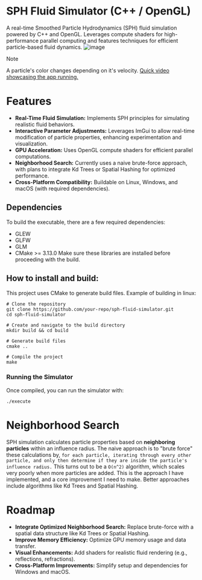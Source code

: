 # SPH Fluid Simulator (C++ / OpenGL)
A real-time Smoothed Particle Hydrodynamics (SPH) fluid simulation powered by C++ and OpenGL. Leverages compute shaders for high-performance parallel computing and features techniques for efficient particle-based fluid dynamics.
![image](https://github.com/user-attachments/assets/519fe99c-ca88-4f5e-bc1e-ae67d5ad6bb1)
> [!NOTE]
> A particle's color changes depending on it's velocity.
> [Quick video showcasing the app running.](https://youtu.be/x-2bFkBimAg)

# Features
- **Real-Time Fluid Simulation:** Implements SPH principles for simulating realistic fluid behaviors.
- **Interactive Parameter Adjustments:** Leverages ImGui to allow real-time modification of particle properties, enhancing experimentation and visualization.
- **GPU Acceleration:** Uses OpenGL compute shaders for efficient parallel computations.
- **Neighborhood Search:** Currently uses a naive brute-force approach, with plans to integrate Kd Trees or Spatial Hashing for optimized performance.
- **Cross-Platform Compatibility:** Buildable on Linux, Windows, and macOS (with required dependencies).
## Dependencies
To build the executable, there are a few required dependencies:
- GLEW
- GLFW
- GLM
- CMake >= 3.13.0
Make sure these libraries are installed before proceeding with the build.
## How to install and build:
This project uses CMake to generate build files.
Example of building in linux:
```
# Clone the repository
git clone https://github.com/your-repo/sph-fluid-simulator.git
cd sph-fluid-simulator

# Create and navigate to the build directory
mkdir build && cd build

# Generate build files
cmake ..

# Compile the project
make
```
### Running the Simulator

Once compiled, you can run the simulator with:
```
./execute
```
# Neighborhood Search
SPH simulation calculates particle properties based on **neighboring particles** within an influence radius.
The naive approach is to "brute force" these calculations by, ```for each particle, iterating through every other particle, and only then determine if they are inside the particle's influence radius.``` This turns out to be a ```O(n^2)``` algorithm, which scales very poorly when more particles are added.
This is the approach I have implemented, and a core improvement I need to make.
Better approaches include algorithms like Kd Trees and Spatial Hashing.
# Roadmap
- **Integrate Optimized Neighborhood Search:** Replace brute-force with a spatial data structure like Kd Trees or Spatial Hashing.
- **Improve Memory Efficiency:** Optimize GPU memory usage and data transfer.
- **Visual Enhancements:** Add shaders for realistic fluid rendering (e.g., reflections, refractions).
- **Cross-Platform Improvements:** Simplify setup and dependencies for Windows and macOS.
